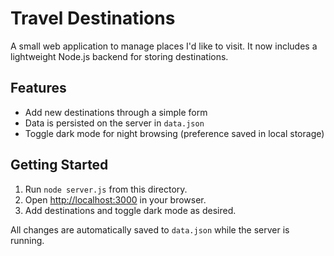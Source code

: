 # Travel Destinations


A small web application to manage places I'd like to visit. It now includes a lightweight Node.js backend for storing destinations.

## Features

- Add new destinations through a simple form
- Data is persisted on the server in `data.json`
- Toggle dark mode for night browsing (preference saved in local storage)

## Getting Started

1. Run `node server.js` from this directory.
2. Open <http://localhost:3000> in your browser.
3. Add destinations and toggle dark mode as desired.

All changes are automatically saved to `data.json` while the server is running.

